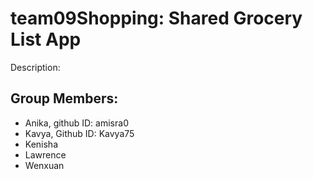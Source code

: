 # team09Shopping: Shared Grocery List App

Description:

## Group Members: ##
- Anika, github ID: amisra0
- Kavya, Github ID: Kavya75
- Kenisha
- Lawrence
- Wenxuan 
